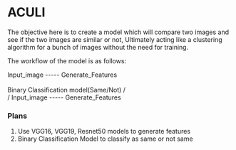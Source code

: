 # ACULI

The objective here is to create a model which will compare two images and see if the two images are similar or not, Ultimately acting like a clustering algorithm for a bunch of images without the need for training.

The workflow of the model is as follows:



Input_image ----- Generate_Features
                                    \
                                     \
                                       Binary Classification
                                         model(Same/Not)
                                     /  
                                    / 
Input_image ----- Generate_Features

 

### Plans

1. Use VGG16, VGG19, Resnet50 models to generate features
2. Binary Classification Model to classify as same or not same